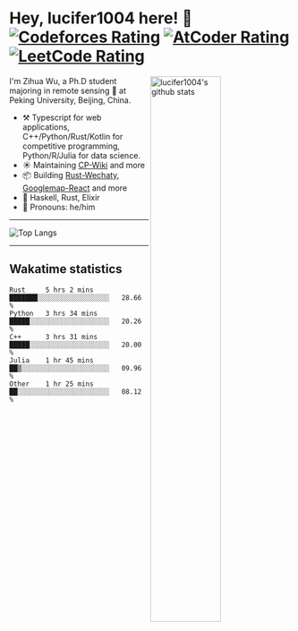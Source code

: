 # Hey, lucifer1004 here! :wave: [![Codeforces Rating](https://cp-logo.vercel.app/codeforces/lucifer1004)](https://codeforces.com/profile/lucifer1004) [![AtCoder Rating](https://cp-logo.vercel.app/atcoder/lucifer1004)](https://atcoder.jp/users/lucifer1004) [![LeetCode Rating](https://cp-logo.vercel.app/leetcode/lucifer1004)](https://leetcode-cn.com/u/lucifer1004/)

<img width="50%" align="right" alt="lucifer1004's github stats" src="https://github-readme-stats.vercel.app/api?username=lucifer1004&show_icons=true">

I'm Zihua Wu, a Ph.D student majoring in remote sensing :satellite: at Peking University, Beijing, China.

- :hammer_and_pick: Typescript for web applications, C++/Python/Rust/Kotlin for competitive programming, Python/R/Julia for data science.
- :sunny: Maintaining [CP-Wiki](https://cp-wiki.vercel.app) and more 
- :package: Building [Rust-Wechaty](https://github.com/wechaty/rust-wechaty), [Googlemap-React](https://github.com/googlemap-react/googlemap-react) and more
- :seedling: Haskell, Rust, Elixir
- :man: Pronouns: he/him

---

![Top Langs](https://github-readme-stats.vercel.app/api/top-langs/?username=lucifer1004&layout=compact)

---

## Wakatime statistics

<!--START_SECTION:waka-->
```text
Rust     5 hrs 2 mins    ███████░░░░░░░░░░░░░░░░░░   28.66 % 
Python   3 hrs 34 mins   █████░░░░░░░░░░░░░░░░░░░░   20.26 % 
C++      3 hrs 31 mins   █████░░░░░░░░░░░░░░░░░░░░   20.00 % 
Julia    1 hr 45 mins    ██▒░░░░░░░░░░░░░░░░░░░░░░   09.96 % 
Other    1 hr 25 mins    ██░░░░░░░░░░░░░░░░░░░░░░░   08.12 % 
```
<!--END_SECTION:waka-->
